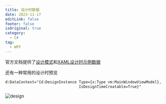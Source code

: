 ```yaml
---
title: 设计时数据
date: 2023-11-17
editLink: false
footer: false
isOriginal: true
category:
  - C#
tag:
  - WPF
---
```


官方文档提供了[设计模式](https://learn.microsoft.com/zh-cn/archive/msdn-magazine/2010/july/design-patterns-problems-and-solutions-with-model-view-viewmodel)和[XAML设计时示例数据](https://learn.microsoft.com/zh-cn/visualstudio/xaml-tools/xaml-design-time-sample-data?view=vs-2022)

还有一种常用的设计时预览

```xml
d:DataContext="{d:DesignInstance Type={x:Type vm:MainWindowViewModel},
                                 IsDesignTimeCreatable=True}"
```

![design](https://nas.ilyl.life:8092/wpf/design.png)
